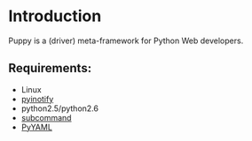 Introduction
============
Puppy is a (driver) meta-framework for Python Web developers.

Requirements:
-------------
* Linux
* [pyinotify][pyinotify]
* python2.5/python2.6
* [subcommand][subcommand]
* [PyYAML][pyyaml]


[pyinotify]: http://trac.dbzteam.org/pyinotify
[pyyaml]: http://pyyaml.org/
[subcommand]: http://github.com/anandology/subcommand/

